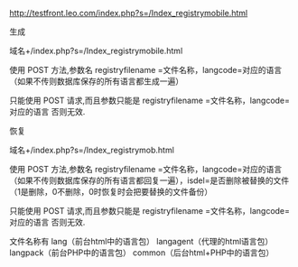 
http://testfront.leo.com/index.php?s=/Index_registrymobile.html

生成

域名+/index.php?s=/Index_registrymobile.html

使用 POST 方法,参数名 registryfilename =文件名称，langcode=对应的语言 （如果不传则数据库保存的所有语言都生成一遍）

只能使用 POST 请求,而且参数只能是 registryfilename =文件名称，langcode=对应的语言 否则无效.

恢复

域名+/index.php?s=/Index_registrymob.html

使用 POST 方法,参数名 registryfilename =文件名称，langcode=对应的语言 （如果不传则数据库保存的所有语言都回复一遍），isdel=是否删除被替换的文件（1是删除，0不删除，0时恢复时会把要替换的文件备份）

只能使用 POST 请求,而且参数只能是 registryfilename =文件名称，langcode=对应的语言 否则无效.

文件名称有
lang（前台html中的语言包）
langagent（代理的html语言包）
langpack（前台PHP中的语言包）
common（后台html+PHP中的语言包）
